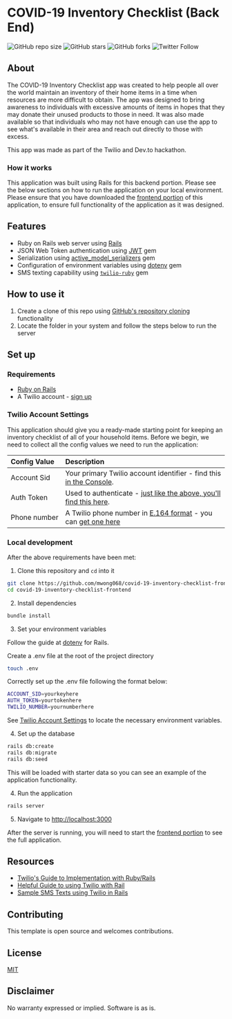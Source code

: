 # COVID-19 Inventory Checklist (Back End)

![GitHub repo size](https://img.shields.io/github/repo-size/mwong068/covid-19-inventory-checklist-backend-)
![GitHub stars](https://img.shields.io/github/stars/mwong068/covid-19-inventory-checklist-backend-)
![GitHub forks](https://img.shields.io/github/forks/mwong068/covid-19-inventory-checklist-backend-)
![Twitter Follow](https://img.shields.io/twitter/follow/mwong068?style=social)

## About

The COVID-19 Inventory Checklist app was created to help people all over the world maintain an inventory of their home items in a time when resources are more difficult to obtain. The app was designed to bring awareness to individuals with excessive amounts of items in hopes that they may donate their unused products to those in need. It was also made available so that individuals who may not have enough can use the app to see what's available in their area and reach out directly to those with excess.

This app was made as part of the Twilio and Dev.to hackathon.

### How it works

This application was built using Rails for this backend portion. Please see the below sections on how to run the application on your local environment.
Please ensure that you have downloaded the [frontend portion](https://github.com/mwong068/covid-19-inventory-checklist-frontend) of this application, to ensure full functionality of the application as it was designed.

<!--
**TODO: UML Diagram**
We can render UML diagrams using [Mermaid](https://mermaidjs.github.io/).
**TODO: Describe how it works**
-->

## Features

- Ruby on Rails web server using [Rails](https://rubyonrails.org/)
- JSON Web Token authentication using [JWT](https://github.com/jwt/ruby-jwt) gem
- Serialization using [active_model_serializers](https://github.com/rails-api/active_model_serializers) gem
- Configuration of environment variables using [dotenv](https://github.com/bkeepers/dotenv) gem
- SMS texting capability using [`twilio-ruby`](https://github.com/twilio/twilio-ruby) gem

## How to use it

1. Create a clone of this repo using [GitHub's repository cloning](https://help.github.com/en/github/creating-cloning-and-archiving-repositories/cloning-a-repository-from-github) functionality
2. Locate the folder in your system and follow the steps below to run the server

## Set up

### Requirements

- [Ruby on Rails](https://rubyonrails.org/)
- A Twilio account - [sign up](https://www.twilio.com/try-twilio)

### Twilio Account Settings

This application should give you a ready-made starting point for keeping an inventory checklist of all of your household items. Before we begin, we need to collect
all the config values we need to run the application:

| Config&nbsp;Value | Description                                                                                                                                                  |
| :---------------- | :----------------------------------------------------------------------------------------------------------------------------------------------------------- |
| Account&nbsp;Sid  | Your primary Twilio account identifier - find this [in the Console](https://www.twilio.com/console).                                                         |
| Auth&nbsp;Token   | Used to authenticate - [just like the above, you'll find this here](https://www.twilio.com/console).                                                         |
| Phone&nbsp;number | A Twilio phone number in [E.164 format](https://en.wikipedia.org/wiki/E.164) - you can [get one here](https://www.twilio.com/console/phone-numbers/incoming) |

### Local development

After the above requirements have been met:

1. Clone this repository and `cd` into it

```bash
git clone https://github.com/mwong068/covid-19-inventory-checklist-frontend.git
cd covid-19-inventory-checklist-frontend
```

2. Install dependencies

```bash
bundle install
```

3. Set your environment variables

Follow the guide at [dotenv](https://github.com/bkeepers/dotenv) for Rails.

Create a .env file at the root of the project directory
```bash
touch .env
```

Correctly set up the .env file following the format below:
```bash
ACCOUNT_SID=yourkeyhere
AUTH_TOKEN=yourtokenhere
TWILIO_NUMBER=yournumberhere
```

See [Twilio Account Settings](#twilio-account-settings) to locate the necessary environment variables.

4. Set up the database

```bash
rails db:create
rails db:migrate
rails db:seed
```

This will be loaded with starter data so you can see an example of the application functionality.

4. Run the application

```bash
rails server
```

5. Navigate to [http://localhost:3000](http://localhost:3000)

After the server is running, you will need to start the [frontend portion](https://github.com/mwong068/covid-19-inventory-checklist-frontend) to see the full application.
                                                       

## Resources

- [Twilio's Guide to Implementation with Ruby/Rails](https://www.twilio.com/docs/sms/quickstart/ruby#install-ruby-and-the-twilio-helper-library)
- [Helpful Guide to using Twilio with Rail](https://www.twilio.com/blog/2014/02/twilio-on-rails-integrating-twilio-with-your-rails-4-app.html)
- [Sample SMS Texts using Twilio in Rails](https://www.twilio.com/docs/sms/tutorials/server-notifications-ruby-rails?code-sample=code-reading-twilio-configuration-through-environment-variables-5&code-language=Ruby&code-sdk-version=default)

## Contributing

This template is open source and welcomes contributions.

## License

[MIT](http://www.opensource.org/licenses/mit-license.html)

## Disclaimer

No warranty expressed or implied. Software is as is.